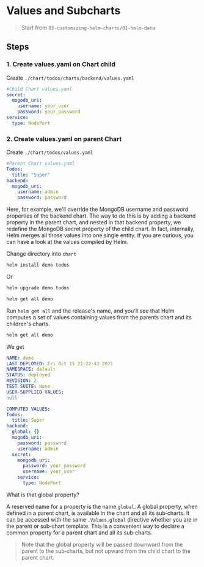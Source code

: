 # Values and Subcharts

> Start from `03-customizing-helm-charts/01-helm-data`

## Steps

### 1. Create values.yaml on Chart child

Create `./chart/todos/charts/backend/values.yaml`

```yaml
#Child Chart values.yaml
secret:
  mogodb_uri:
    username: your_user
    password: your_password
service:
  type: NodePort
```

### 2. Create values.yaml on parent Chart

Create `./chart/todos/values.yaml`

```yaml
#Parent Chart values.yaml
Todos:
  title: "Super"
backend:
  mogodb_uri:
    username: admin
    password: password
```

Here, for example, we'll override the MongoDB username and password properties of the backend chart. The way to do this is by adding a backend property in the parent chart, and nested in that backend property, we redefine the MongoDB secret property of the child chart. In fact, internally, Helm merges all those values into one single entity. If you are curious, you can have a look at the values compiled by Helm. 

Change directory into `chart`

```bash
helm install demo todos
```

Or

```bash
helm upgrade demo todos
```

```bash
helm get all demo
```

Run `helm get all` and the release's name, and you'll see that Helm computes a set of values containing values from the parents chart and its children's charts.

```bash
helm get all demo
```

We get 

```yaml
NAME: demo
LAST DEPLOYED: Fri Oct 15 21:22:43 2021
NAMESPACE: default
STATUS: deployed
REVISION: 2
TEST SUITE: None
USER-SUPPLIED VALUES:
null

COMPUTED VALUES:
Todos:
  title: Super
backend:
  global: {}
  mogodb_uri:
    password: password
    username: admin
  secret:
    mongodb_uri:
      password: your_password
      username: your_user
    service:
      type: NodePort
```

What is that global property? 

A reserved name for a property is the name `global`. A global property, when defined in a parent chart, is available in the chart and all its sub‑charts. It can be accessed with the same `.Values.global` directive whether you are in the parent or sub‑chart template. This is a convenient way to declare a common property for a parent chart and all its sub‑charts.

> Note that the global property will be passed downward from the parent to the sub‑charts, but not upward from the child chart to the parent chart.